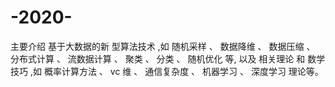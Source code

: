 # -2020-
主要介绍 基于大数据的新 型算法技术 ,如 随机采样 、 数据降维 、 数据压缩 、 分布式计算 、 流数据计算 、 聚类 、 分类 、 随机优化 等, 以及 相关理论 和 数学技巧 ,如 概率计算方法 、 vc 维 、 通信复杂度 、 机器学习 、 深度学习 理论等。
